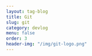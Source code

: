 ```yaml
---
layout: tag-blog
title: Git
slug: git
category: devlog
menu: false
order: 3
header-img: "/img/git-logo.png"
---
```

